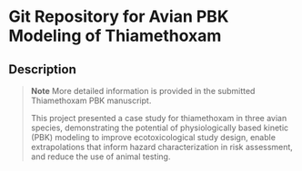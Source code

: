 # Git Repository for Avian PBK Modeling of Thiamethoxam

## Description

> **Note** More detailed information is provided in the submitted Thiamethoxam PBK manuscript.
>
> This project presented a case study for thiamethoxam in three avian species, demonstrating the potential of physiologically based kinetic (PBK) modeling to
> improve ecotoxicological study design, enable extrapolations that inform hazard characterization in risk assessment, and reduce the use of animal testing. 
